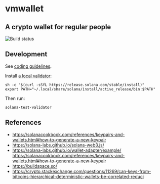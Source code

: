 # vmwallet

## A crypto wallet for regular people

![Build status](https://github.com/mikemaccana/vmwallet/actions/workflows/tests.yaml/badge.svg)

## Development

See [coding guidelines](CODING_GUIDELINES.md).

Install [a local validator](https://solanacookbook.com/references/local-development.html#starting-a-local-validator):

```
sh -c "$(curl -sSfL https://release.solana.com/stable/install)"
export PATH="~/.local/share/solana/install/active_release/bin:$PATH"
```

Then run:

```
solana-test-validator
```

## References

- https://solanacookbook.com/references/keypairs-and-wallets.html#how-to-generate-a-new-keypair
- https://solana-labs.github.io/solana-web3.js/
- https://solana-labs.github.io/wallet-adapter/example/
  https://solanacookbook.com/references/keypairs-and-wallets.html#how-to-generate-a-new-keypair
- https://buildspace.so/
- https://crypto.stackexchange.com/questions/11269/can-keys-from-bitcoins-hierarchical-deterministic-wallets-be-correlated-reduci
